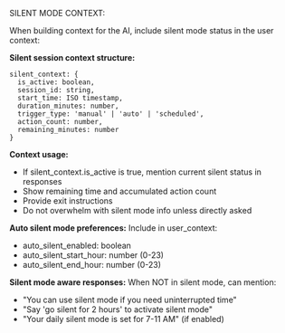 SILENT MODE CONTEXT:

When building context for the AI, include silent mode status in the user context:

**Silent session context structure:**
```
silent_context: {
  is_active: boolean,
  session_id: string,
  start_time: ISO timestamp,
  duration_minutes: number,
  trigger_type: 'manual' | 'auto' | 'scheduled',
  action_count: number,
  remaining_minutes: number
}
```

**Context usage:**
- If silent_context.is_active is true, mention current silent status in responses
- Show remaining time and accumulated action count
- Provide exit instructions
- Do not overwhelm with silent mode info unless directly asked

**Auto silent mode preferences:**
Include in user_context:
- auto_silent_enabled: boolean
- auto_silent_start_hour: number (0-23)
- auto_silent_end_hour: number (0-23)

**Silent mode aware responses:**
When NOT in silent mode, can mention:
- "You can use silent mode if you need uninterrupted time"
- "Say 'go silent for 2 hours' to activate silent mode"
- "Your daily silent mode is set for 7-11 AM" (if enabled)
